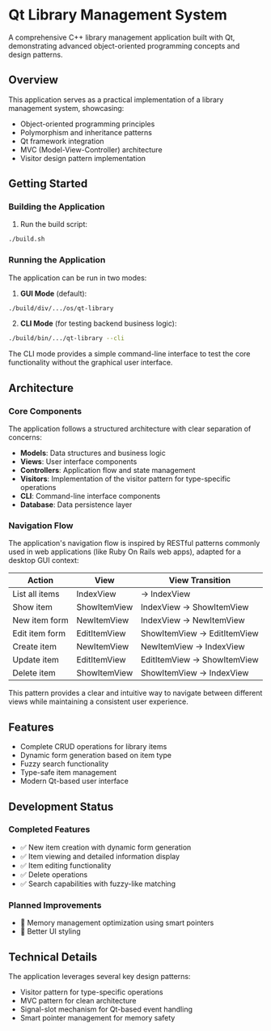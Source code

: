 # Qt Library Management System

A comprehensive C++ library management application built with Qt, demonstrating advanced object-oriented programming concepts and design patterns.

## Overview

This application serves as a practical implementation of a library management system, showcasing:
- Object-oriented programming principles
- Polymorphism and inheritance patterns
- Qt framework integration
- MVC (Model-View-Controller) architecture
- Visitor design pattern implementation

## Getting Started

### Building the Application

1. Run the build script:
```bash
./build.sh
```

### Running the Application

The application can be run in two modes:

1. **GUI Mode** (default):
```bash
./build/div/.../os/qt-library
```

2. **CLI Mode** (for testing backend business logic):
```bash
./build/bin/.../qt-library --cli
```

The CLI mode provides a simple command-line interface to test the core functionality without the graphical user interface.

## Architecture

### Core Components

The application follows a structured architecture with clear separation of concerns:

- **Models**: Data structures and business logic
- **Views**: User interface components
- **Controllers**: Application flow and state management
- **Visitors**: Implementation of the visitor pattern for type-specific operations
- **CLI**: Command-line interface components
- **Database**: Data persistence layer

### Navigation Flow

The application's navigation flow is inspired by RESTful patterns commonly used in web applications (like Ruby On Rails web apps), adapted for a desktop GUI context:

| Action         | View         | View Transition             |
| -------------- | ------------ | --------------------------- |
| List all items | IndexView    | → IndexView                 |
| Show item      | ShowItemView | IndexView → ShowItemView    |
| New item form  | NewItemView  | IndexView → NewItemView     |
| Edit item form | EditItemView | ShowItemView → EditItemView |
| Create item    | NewItemView  | NewItemView → IndexView     |
| Update item    | EditItemView | EditItemView → ShowItemView |
| Delete item    | ShowItemView | ShowItemView → IndexView    |

This pattern provides a clear and intuitive way to navigate between different views while maintaining a consistent user experience.

## Features

- Complete CRUD operations for library items
- Dynamic form generation based on item type
- Fuzzy search functionality
- Type-safe item management
- Modern Qt-based user interface

## Development Status

### Completed Features
- ✅ New item creation with dynamic form generation
- ✅ Item viewing and detailed information display
- ✅ Item editing functionality
- ✅ Delete operations
- ✅ Search capabilities with fuzzy-like matching

### Planned Improvements
- 🔄 Memory management optimization using smart pointers
- 🔄 Better UI styling

## Technical Details

The application leverages several key design patterns:
- Visitor pattern for type-specific operations
- MVC pattern for clean architecture
- Signal-slot mechanism for Qt-based event handling
- Smart pointer management for memory safety
